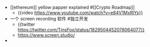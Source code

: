 - [[ethereum]] yellow papper explained #[[Crypto Roadmap]]
	- {{video https://www.youtube.com/watch?v=e84V1MxRlYs}}
- 一个 screen recording 软件 #独立开发
	- {{twitter https://twitter.com/TinsFox/status/1829504452078064077}}
	- https://www.screen.studio/
-